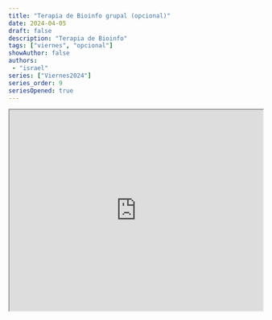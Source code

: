 ```yaml
---
title: "Terapia de Bioinfo grupal (opcional)"
date: 2024-04-05
draft: false
description: "Terapia de Bioinfo"
tags: ["viernes", "opcional"]
showAuthor: false
authors:
 - "israel"
series: ["Viernes2024"]
series_order: 9
seriesOpened: true
---
```


<iframe src="https://drive.google.com/file/d/1S4esWqRRAwYtUixunCoTMipx8CK1ycMt/preview" width="100%" height="400" allow="autoplay" allowfullscreen="true"></iframe>


